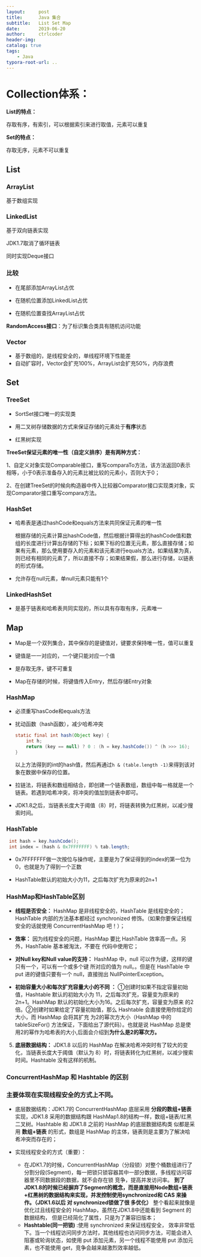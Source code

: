 ```yaml
---
layout:     post
title:      Java 集合
subtitle:   List Set Map
date:       2019-06-20
author:     ctrlcoder
header-img: 
catalog: true
tags:
    - Java
typora-root-url: ..
---
```


# Collection体系：

**List的特点：**

存取有序，有索引，可以根据索引来进行取值，元素可以重复

**Set的特点：**

存取无序，元素不可以重复

## List

### ArrayList

基于数组实现



### LinkedList

基于双向链表实现

JDK1.7取消了循环链表

同时实现Deque接口





### 比较

- 在尾部添加ArrayList占优

- 在随机位置添加LinkedList占优

- 在随机位置查找ArrayList占优

**RandomAccess接口**：为了标识集合类具有随机访问功能

### Vector

- 基于数组的，是线程安全的，单线程环境下性能差
- 自动扩容时，Vector会扩充100%，ArrayList会扩充50%，内存浪费





## Set

### TreeSet

- SortSet接口唯一的实现类

- 用二叉树存储数据的方式来保证存储的元素处于**有序**状态

- 红黑树实现

**TreeSet保证元素的唯一性（自定义排序）是有两种方式：**

1、自定义对象实现Comparable接口，重写comparaTo方法，该方法返回0表示相等，小于0表示准备存入的元素比被比较的元素小，否则大于0；

2、在创建TreeSet的时候向构造器中传入比较器Comparator接口实现类对象，实现Comparator接口重写compara方法。



### HashSet

- 哈希表是通过hashCode和equals方法来共同保证元素的唯一性

  根据存储的元素计算出hashCode值，然后根据计算得出的hashCode值和数组的长度进行计算出存储的下标；如果下标的位置无元素，那么直接存储；如果有元素，那么使用要存入的元素和该元素进行equals方法，如果结果为真，则已经有相同的元素了，所以直接不存；如果结果假，那么进行存储，以链表的形式存储。

- 允许存在null元素，单null元素只能有1个



### LinkedHashSet

- 是基于链表和哈希表共同实现的，所以具有存取有序，元素唯一





## Map

- Map是一个双列集合，其中保存的是键值对，键要求保持唯一性，值可以重复

- 键值是一一对应的，一个键只能对应一个值

- 是存取无序，键不可重复

- Map在存储的时候，将键值传入Entry，然后存储Entry对象

### HashMap

- 必须重写hasCode和equals方法

- 扰动函数（hash函数），减少哈希冲突

  ```java
  static final int hash(Object key) {
      int h;
      return (key == null) ? 0 : (h = key.hashCode()) ^ (h >>> 16);
  }
  ```

  以上方法得到的int的hash值，然后再通过`h & (table.length -1)`来得到该对象在数据中保存的位置。

- 拉链法，将链表和数组相结合，即创建一个链表数组，数组中每一格就是一个链表。若遇到哈希冲突，将冲突的值加到链表中即可。

- JDK1.8之后，当链表长度大于阈值（8）时，将链表转换为红黑树，以减少搜索时间。

### HashTable

```java
 int hash = key.hashCode();
 int index = (hash & 0x7FFFFFFF) % tab.length;
```

- 0x7FFFFFFF做一次按位与操作呢，主要是为了保证得到的index的第一位为0，也就是为了得到一个正数

- HashTable默认的初始大小为11，之后每次扩充为原来的2n+1

### HashMap和HashTable区别

-  **线程是否安全：** HashMap 是非线程安全的，HashTable 是线程安全的；HashTable 内部的方法基本都经过 synchronized 修饰。（如果你要保证线程安全的话就使用 ConcurrentHashMap 吧！）； 

- **效率：** 因为线程安全的问题，HashMap 要比 HashTable 效率高一点。另外，HashTable 基本被淘汰，不要在 代码中使用它； 
- **对Null key和Null value的支持：** HashMap 中，null 可以作为键，这样的键只有一个，可以有一个或多个键 所对应的值为 null。。但是在 HashTable 中 put 进的键值只要有一个 null，直接抛出 NullPointerException。 

- **初始容量大小和每次扩充容量大小的不同 ：** ①创建时如果不指定容量初始值，Hashtable 默认的初始大小为 11，之后每次扩充，容量变为原来的2n+1。HashMap 默认的初始化大小为16。之后每次扩充，容量变为原来 的2倍。②创建时如果给定了容量初始值，那么 Hashtable 会直接使用你给定的大小，而 HashMap 会将其扩充 为2的幂次方大小（HashMap 中的 tableSizeFor() 方法保证，下面给出了源代码）。也就是说 HashMap 总是使用2的幂作为哈希表的大小,后面会介绍到**为什么是2的幂次方。** 

5. **底层数据结构：** JDK1.8 以后的 HashMap 在解决哈希冲突时有了较大的变化，当链表长度大于阈值（默认为 8）时，将链表转化为红黑树，以减少搜索时间。Hashtable 没有这样的机制。 

### ConcurrentHashMap 和 Hashtable 的区别

### 主要体现在实现线程安全的方式上不同。 

- 底层数据结构：JDK1.7的 ConcurrentHashMap 底层采用 **分段的数组+链表** 实现，JDK1.8 采用的数据结构跟 HashMap1.8的结构一样，数组+链表/红黑二叉树。Hashtable 和 JDK1.8 之前的 HashMap 的底层数据结构类 似都是采用 **数组+链表** 的形式，数组是 HashMap 的主体，链表则是主要为了解决哈希冲突而存在的； 

- 实现线程安全的方式（重要）：
  -  在JDK1.7的时候，ConcurrentHashMap（分段锁）对整个桶数组进行了 分割分段(Segment)，每一把锁只锁容器其中一部分数据，多线程访问容器里不同数据段的数据，就不会存在锁 竞争，提高并发访问率。 **到了** **JDK1.8的时候已经摒弃了Segment的概念，而是直接用Node数组+链表+红黑树的数据结构来实现，并发控制使用synchronized和 CAS 来操作。（JDK1.6以后 对 synchronized锁做了很 多优化）** 整个看起来就像是优化过且线程安全的 HashMap，虽然在JDK1.8中还能看到 Segment 的数据结构， 但是已经简化了属性，只是为了兼容旧版本；
  - **Hashtable(同一把锁)** :使用 synchronized 来保证线程安全， 效率非常低下。当一个线程访问同步方法时，其他线程也访问同步方法，可能会进入阻塞或轮询状态，如使用 put 添加元素，另一个线程不能使用 put 添加元素，也不能使用 get，竞争会越来越激烈效率越低。